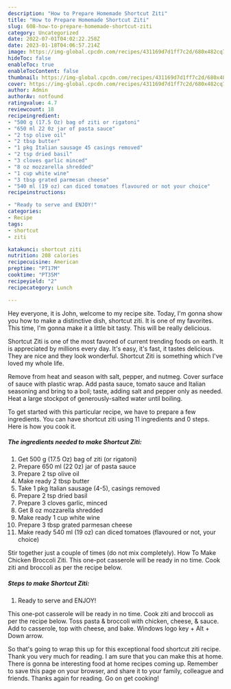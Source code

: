 ```yaml
---
description: "How to Prepare Homemade Shortcut Ziti"
title: "How to Prepare Homemade Shortcut Ziti"
slug: 608-how-to-prepare-homemade-shortcut-ziti
category: Uncategorized
date: 2022-07-01T04:02:22.258Z
date: 2023-01-18T04:06:57.214Z
image: https://img-global.cpcdn.com/recipes/431169d7d1ff7c2d/680x482cq70/shortcut-ziti-recipe-main-photo.jpg
hideToc: false
enableToc: true
enableTocContent: false
thumbnail: https://img-global.cpcdn.com/recipes/431169d7d1ff7c2d/680x482cq70/shortcut-ziti-recipe-main-photo.jpg
cover: https://img-global.cpcdn.com/recipes/431169d7d1ff7c2d/680x482cq70/shortcut-ziti-recipe-main-photo.jpg
author: Admin
authorAv: notfound
ratingvalue: 4.7
reviewcount: 18
recipeingredient:
- "500 g (17.5 Oz) bag of ziti or rigatoni"
- "650 ml 22 0z jar of pasta sauce"
- "2 tsp olive oil"
- "2 tbsp butter"
- "1 pkg Italian sausage 45 casings removed"
- "2 tsp dried basil"
- "3 cloves garlic minced"
- "8 oz mozzarella shredded"
- "1 cup white wine"
- "3 tbsp grated parmesan cheese"
- "540 ml (19 oz) can diced tomatoes flavoured or not your choice"
recipeinstructions:

- "Ready to serve and ENJOY!"
categories:
- Recipe
tags:
- shortcut
- ziti

katakunci: shortcut ziti 
nutrition: 208 calories
recipecuisine: American
preptime: "PT17M"
cooktime: "PT35M"
recipeyield: "2"
recipecategory: Lunch

---
```



Hey everyone, it is John, welcome to my recipe site. Today, I'm gonna show you how to make a distinctive dish, shortcut ziti. It is one of my favorites. This time, I'm gonna make it a little bit tasty. This will be really delicious.

Shortcut Ziti is one of the most favored of current trending foods on earth. It is appreciated by millions every day. It's easy, it's fast, it tastes delicious. They are nice and they look wonderful. Shortcut Ziti is something which I've loved my whole life.

Remove from heat and season with salt, pepper, and nutmeg. Cover surface of sauce with plastic wrap. Add pasta sauce, tomato sauce and Italian seasoning and bring to a boil; taste, adding salt and pepper only as needed. Heat a large stockpot of generously-salted water until boiling.


To get started with this particular recipe, we have to prepare a few ingredients. You can have shortcut ziti using 11 ingredients and 0 steps. Here is how you cook it.

<!--inarticleads1-->

##### The ingredients needed to make Shortcut Ziti:

1. Get 500 g (17.5 Oz) bag of ziti (or rigatoni)
1. Prepare 650 ml (22 0z) jar of pasta sauce
1. Prepare 2 tsp olive oil
1. Make ready 2 tbsp butter
1. Take 1 pkg Italian sausage (4-5), casings removed
1. Prepare 2 tsp dried basil
1. Prepare 3 cloves garlic, minced
1. Get 8 oz mozzarella shredded
1. Make ready 1 cup white wine
1. Prepare 3 tbsp grated parmesan cheese
1. Make ready 540 ml (19 oz) can diced tomatoes (flavoured or not, your choice)


Stir together just a couple of times (do not mix completely). How To Make Chicken Broccoli Ziti. This one-pot casserole will be ready in no time. Cook ziti and broccoli as per the recipe below. 

<!--inarticleads2-->

##### Steps to make Shortcut Ziti:


1. Ready to serve and ENJOY!

This one-pot casserole will be ready in no time. Cook ziti and broccoli as per the recipe below. Toss pasta &amp; broccoli with chicken, cheese, &amp; sauce. Add to casserole, top with cheese, and bake. Windows logo key + Alt + Down arrow. 

So that's going to wrap this up for this exceptional food shortcut ziti recipe. Thank you very much for reading. I am sure that you can make this at home. There is gonna be interesting food at home recipes coming up. Remember to save this page on your browser, and share it to your family, colleague and friends. Thanks again for reading. Go on get cooking!

